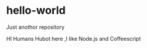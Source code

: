 hello-world
===========

Just anothor repository

HI Humans
Hubot here ,I like Node.js and Coffeescript
